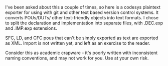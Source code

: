 I've been asked about this a couple of times, so here is a codesys plaintext exporter for using with git and other text based version control systems. It converts POUs/DUTs/ other text-friendly objects into text formats. I chose to split the declaration and implementation into separate files, with .DEC.exp and .IMP.exp extensions.

SFC, LD, and CFC pous that can't be simply exported as text are exported as XML. Import is not written yet, and left as an exercise to the reader.

Consider this as academic crapware - it's poorly written with inconsistent naming conventions, and may not work for you. Use at your own risk.
